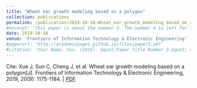 ```yaml
---
title: "Wheat ear growth modeling based on a polygon"
collection: publications
permalink: /publication/2019-10-18-Wheat_ear_growth_modeling_based_on_a_polygon
#excerpt: 'This paper is about the number 3. The number 4 is left for future work.'
date: 2019-10-18
venue: 'Frontiers of Information Technology & Electronic Engineering'
#paperurl: 'http://academicpages.github.io/files/paper3.pdf'
#citation: 'Your Name, You. (2015). &quot;Paper Title Number 3.&quot; <i>Journal 1</i>. 1(3).'
---
```


Cite: Xue J, Sun C, Cheng J, et al. Wheat ear growth modeling based on a polygon[J]. Frontiers of Information Technology & Electronic Engineering, 2019, 20(9): 1175-1184.  \| [PDF](http://xuejx7.github.io/files/2019-10-18-Wheat_ear_growth_modeling_based_on_a_polygon.pdf)
